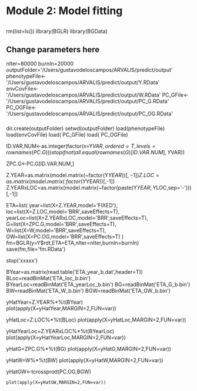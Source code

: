 
##
# Module 2: Model fitting
##


rm(list=ls())
 library(BGLR)
 library(BGData)
 
## Change parameters here
 nIter=80000
 burnIn=20000
 outputFolder='/Users/gustavodeloscampos/ARVALIS/predict/output'
 phenotypeFile<-'/Users/gustavodeloscampos/ARVALIS/predict/output/Y.RData'
 envCovFile<-'/Users/gustavodeloscampos/ARVALIS/predict/output/W.RData'
 PC_GFile<-'/Users/gustavodeloscampos/ARVALIS/predict/output/PC_G.RData'
 PC_OGFile<-'/Users/gustavodeloscampos/ARVALIS/predict/output/PC_OG.RData'
 

###
 
 
 dir.create(outputFolder)
 setwd(outputFolder)
 load(phenotypeFile)
 load(envCovFile)
 load( PC_GFile)
 load( PC_OGFile)


  
  ID.VAR.NUM<-as.integer(factor(x=Y$VAR,ordered=T,levels=rownames(PC.G)))
  stopifnot( all.equal(rownames(G)[ID.VAR.NUM],Y$VAR))
  
  ZPC.G<-PC.G[ID.VAR.NUM,]
  
  Z.YEAR=as.matrix(model.matrix(~factor(Y$YEAR))[,-1])
  Z.LOC=as.matrix(model.matrix(~factor(Y$YEAR))[,-1])
  Z.YEARxLOC=as.matrix(model.matrix(~factor(paste(Y$YEAR,Y$LOC,sep='-')))[,-1])
  
  ETA=list(
  			year=list(X=Z.YEAR,model='FIXED'),
  			loc=list(X=Z.LOC,model='BRR',saveEffects=T),
  			yearLoc=list(X=Z.YEARxLOC,model='BRR',saveEffects=T),
            G=list(X=ZPC.G,model='BRR',saveEffects=T),
            W=list(X=W,model='BRR',saveEffects=T),
            GW=list(X=PC.OG,model='BRR',saveEffects=T)
  		  )
  fm=BGLR(y=Y$rdt,ETA=ETA,nIter=nIter,burnIn=burnIn)
  save(fm,file='fm.RData')
  
  
  stop('xxxxx')
  
  
  
  BYear=as.matrix(read.table('ETA_year_b.dat',header=T))
  BLoc=readBinMat('ETA_loc_b.bin')
  BYearLoc=readBinMat('ETA_yearLoc_b.bin')
  BG=readBinMat('ETA_G_b.bin')
  BW=readBinMat('ETA_W_b.bin')
  BGW=readBinMat('ETA_GW_b.bin')
   
  yHatYear=Z.YEAR%*%t(BYear)
   plot(apply(X=yHatYear,MARGIN=2,FUN=var))
  
  yHatLoc=Z.LOC%*%t(BLoc)
   plot(apply(X=yHatLoc,MARGIN=2,FUN=var))

  yHatYearLoc=Z.YEARxLOC%*%t(BYearLoc)
   plot(apply(X=yHatYearLoc,MARGIN=2,FUN=var))
  
  yHatG=ZPC.G%*%t(BG)
   plot(apply(X=yHatG,MARGIN=2,FUN=var))
  
  yHatW=W%*%t(BW)
   plot(apply(X=yHatW,MARGIN=2,FUN=var))
  
  yHatGW<-tcrossprod(PC.OG,BGW)
  
    plot(apply(X=yHatGW,MARGIN=2,FUN=var))
